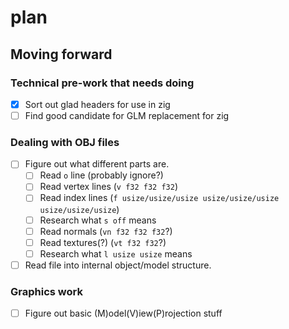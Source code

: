 # plan

## Moving forward

### Technical pre-work that needs doing

- [x] Sort out glad headers for use in zig
- [ ] Find good candidate for GLM replacement for zig

### Dealing with OBJ files

- [ ] Figure out what different parts are.
  - [ ] Read `o` line (probably ignore?)
  - [ ] Read vertex lines (`v f32 f32 f32`)
  - [ ] Read index lines (`f usize/usize/usize usize/usize/usize usize/usize/usize`)
  - [ ] Research what `s off` means
  - [ ] Read normals (`vn f32 f32 f32`?)
  - [ ] Read textures(?) (`vt f32 f32`?)
  - [ ] Research what `l usize usize` means
- [ ] Read file into internal object/model structure.

### Graphics work

- [ ] Figure out basic (M)odel(V)iew(P)rojection stuff
